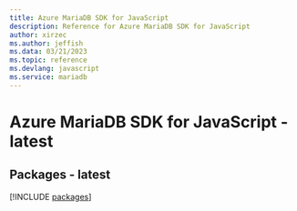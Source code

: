 ```yaml
---
title: Azure MariaDB SDK for JavaScript
description: Reference for Azure MariaDB SDK for JavaScript
author: xirzec
ms.author: jeffish
ms.data: 03/21/2023
ms.topic: reference
ms.devlang: javascript
ms.service: mariadb
---
```

# Azure MariaDB SDK for JavaScript - latest
## Packages - latest
[!INCLUDE [packages](mariadb-index.md)]